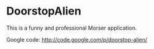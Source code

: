 DoorstopAlien
=============

This is a funny and professional Morser application.


Google code: http://code.google.com/p/doorstop-alien/
